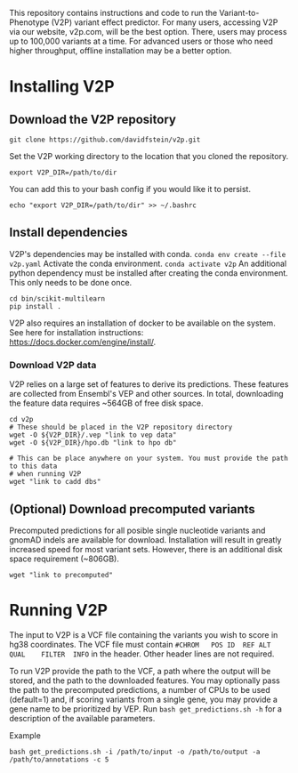 This repository contains instructions and code to run the Variant-to-Phenotype (V2P) variant effect predictor. For many users, accessing V2P 
via our website, v2p.com, will be the best option. There, users may process up to 100,000 variants at a time. For advanced users or those who need 
higher throughput, offline installation may be a better option.

# Installing V2P

## Download the V2P repository

```
git clone https://github.com/davidfstein/v2p.git
```
Set the V2P working directory to the location that you cloned the repository.
```
export V2P_DIR=/path/to/dir
```
You can add this to your bash config if you would like it to persist.
```
echo "export V2P_DIR=/path/to/dir" >> ~/.bashrc
```

## Install dependencies

V2P's dependencies may be installed with conda. 
```conda env create --file v2p.yaml```
Activate the conda environment.
```conda activate v2p```
An additional python dependency must be installed after creating the conda environment.
This only needs to be done once. 
```
cd bin/scikit-multilearn
pip install .
```
V2P also requires an installation of docker to be available on the system. See here for installation instructions: https://docs.docker.com/engine/install/.

### Download V2P data

V2P relies on a large set of features to derive its predictions. These features are collected from Ensembl's VEP and other sources.
In total, downloading the feature data requires ~564GB of free disk space. 
```
cd v2p
# These should be placed in the V2P repository directory
wget -O ${V2P_DIR}/.vep "link to vep data"
wget -O ${V2P_DIR}/hpo.db "link to hpo db"

# This can be place anywhere on your system. You must provide the path to this data
# when running V2P
wget "link to cadd dbs"
```

## (Optional) Download precomputed variants

Precomputed predictions for all posible single nucleotide variants and gnomAD indels are available for download. 
Installation will result in greatly increased speed for most variant sets. However, there is an additional 
disk space requirement (~806GB).
```
wget "link to precomputed"
```

# Running V2P

The input to V2P is a VCF file containing the variants you wish to score in hg38 coordinates. 
The VCF file must contain `#CHROM   POS ID  REF ALT QUAL    FILTER  INFO` in the header. 
Other header lines are not required.

To run V2P provide the path to the VCF, a path where the output will be stored, and the path to the downloaded features.
You may optionally pass the path to the precomputed predictions, a number of CPUs to be used (default=1) and, 
if scoring variants from a single gene, you may provide a gene name to be prioritized by VEP. 
Run ```bash get_predictions.sh -h``` for a description of the available parameters.

Example
```
bash get_predictions.sh -i /path/to/input -o /path/to/output -a /path/to/annotations -c 5
```
